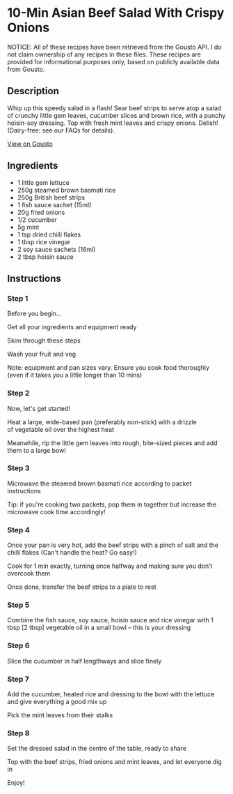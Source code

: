 # 10-Min Asian Beef Salad With Crispy Onions

NOTICE: All of these recipes have been retrieved from the Gousto API. I do not claim ownership of any recipes in these files. These recipes are provided for informational purposes only, based on publicly available data from Gousto.

## Description

Whip up this speedy salad in a flash! Sear beef strips to serve atop a salad of crunchy little gem leaves, cucumber slices and brown rice, with a punchy hoisin-soy dressing. Top with fresh mint leaves and crispy onions. Delish! (Dairy-free: see our FAQs for details).

[View on Gousto](https://www.gousto.co.uk/recipes/cookbook/10-min-asian-beef-salad-with-crispy-onions)

## Ingredients

- 1 little gem lettuce
- 250g steamed brown basmati rice
- 250g British beef strips
- 1 fish sauce sachet (15ml)
- 20g fried onions
- 1/2 cucumber
- 5g mint
- 1 tsp dried chilli flakes
- 1 tbsp rice vinegar
- 2 soy sauce sachets (16ml)
- 2 tbsp hoisin sauce

## Instructions


### Step 1

Before you begin...


Get all your ingredients and equipment ready


Skim through these steps


Wash your fruit and veg


Note: equipment and pan sizes vary. Ensure you cook food thoroughly (even if it takes you a little longer than 10 mins)


### Step 2

Now, let's get started!


Heat a large, wide-based pan (preferably non-stick) with a drizzle of&nbsp;vegetable oil&nbsp;over the&nbsp;highest heat


Meanwhile, rip the&nbsp;little gem leaves&nbsp;into rough, bite-sized pieces and add them to a large bowl


### Step 3

Microwave the steamed brown basmati rice according to packet instructions


Tip: if you're cooking two packets, pop them in together but increase the microwave cook time accordingly!


### Step 4

Once your pan is very hot, add the beef strips with a pinch of salt and the chilli flakes (Can't handle the heat? Go easy!)


Cook for 1 min exactly, turning once halfway and making sure you don&rsquo;t overcook them


Once done, transfer the beef strips to a plate to rest


### Step 5

Combine the fish sauce, soy sauce, hoisin sauce and rice vinegar with 1 tbsp<span class="text-danger"> [2 tbsp]</span> vegetable oil in a small bowl &ndash; this is your dressing


### Step 6

Slice the cucumber in half lengthways and slice finely


### Step 7

Add the cucumber, heated rice and dressing to the bowl with the lettuce and give everything a good mix up


Pick the mint leaves from their stalks

### Step 8

Set the dressed salad in the centre of the table, ready to share


Top with the&nbsp;beef strips,&nbsp;fried onions and mint leaves, and let everyone dig in


Enjoy!

